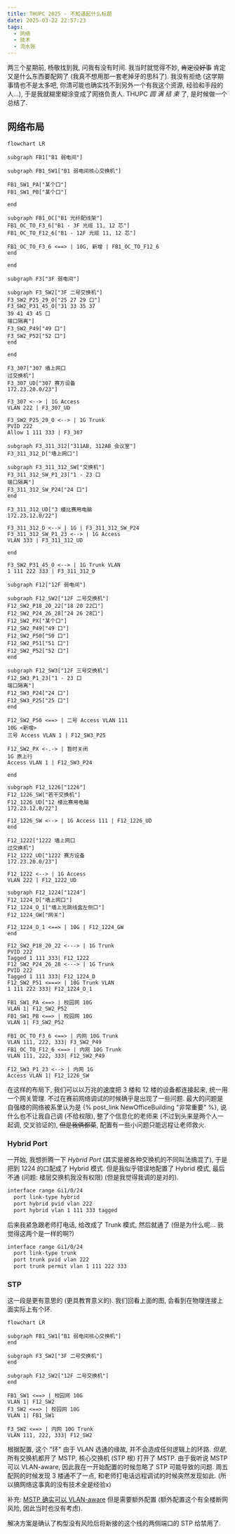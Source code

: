 ```yaml
---
title: THUPC 2025 - 不知道起什么标题
date: 2025-03-22 22:57:23
tags:
  - 网络
  - 技术
  - 流水账
---
```


两三个星期前, 杨敬找到我, 问我有没有时间. 我当时就觉得不妙, ~~肯定没好事~~ 肯定又是什么东西要配网了 (我真不想用那一套老掉牙的思科了). 我没有拒绝 (这学期事情也不是太多吧, 你清可能也确实找不到另外一个有我这个资源, 经验和手段的人...), 于是我就糊里糊涂变成了网络负责人. THUPC *圆  满  结  束* 了, 是时候做一个总结了.

<!-- more -->

## 网络布局

```mermaid
flowchart LR

subgraph FB1["B1 弱电间"]

subgraph FB1_SW1["B1 弱电间核心交换机"]

FB1_SW1_PA["某个口"]
FB1_SW1_PB["某个口"]

end

subgraph FB1_OC["B1 光纤配线架"]
FB1_OC_TO_F3_6["B1 - 3F 光缆 11, 12 芯"]
FB1_OC_TO_F12_6["B1 - 12F 光缆 11, 12 芯"]

FB1_OC_TO_F3_6 <==> | 10G, 新增 | FB1_OC_TO_F12_6
end

end

subgraph F3["3F 弱电间"]

subgraph F3_SW2["3F 二号交换机"]
F3_SW2_P25_29_O["25 27 29 口"]
F3_SW2_P31_45_O["31 33 35 37
39 41 43 45 口
端口隔离"]
F3_SW2_P49["49 口"]
F3_SW2_P52["52 口"]
end

end

F3_307["307 墙上网口
过交换机"]
F3_307_UD["307 赛方设备
172.23.20.0/23"]

F3_307 <--> | 1G Access
VLAN 222 | F3_307_UD

F3_SW2_P25_29_O <--> | 1G Trunk
PVID 222
Allow 1 111 333 | F3_307

subgraph F3_311_312["311AB, 312AB 会议室"]
F3_311_312_D["墙上网口"]

subgraph F3_311_312_SW["交换机"]
F3_311_312_SW_P1_23["1 - 23 口
端口隔离"]
F3_311_312_SW_P24["24 口"]
end

F3_311_312_UD["3 楼比赛用电脑
172.23.12.0/22"]

F3_311_312_D <--> | 1G | F3_311_312_SW_P24
F3_311_312_SW_P1_23 <--> | 1G Access
VLAN 333 | F3_311_312_UD

end

F3_SW2_P31_45_O <--> | 1G Trunk VLAN 
1 111 222 333 | F3_311_312_D

subgraph F12["12F 弱电间"]

subgraph F12_SW2["12F 二号交换机"]
F12_SW2_P18_20_22["18 20 22口"]
F12_SW2_P24_26_28["24 26 28口"]
F12_SW2_PX["某个口"]
F12_SW2_P49["49 口"]
F12_SW2_P50["50 口"]
F12_SW2_P51["51 口"]
F12_SW2_P52["52 口"]
end

subgraph F12_SW3["12F 三号交换机"]
F12_SW3_P1_23["1 - 23 口
端口隔离"]
F12_SW3_P24["24 口"]
F12_SW3_P25["25 口"]
end

F12_SW2_P50 <==> | 二号 Access VLAN 111
10G <新增>
三号 Access VLAN 1 | F12_SW3_P25

F12_SW2_PX <-.-> | 暂时关闭
1G 原上行
Access VLAN 1 | F12_SW3_P24

end

subgraph F12_1226["1226"]
F12_1226_SW["若干交换机"]
F12_1226_UD["12 楼比赛用电脑
172.23.12.0/22"]

F12_1226_SW <--> | 1G Access 111 | F12_1226_UD
end

F12_1222["1222 墙上网口
过交换机"]
F12_1222_UD["1222 赛方设备
172.23.20.0/23"]

F12_1222 <--> | 1G Access
VLAN 222 | F12_1222_UD

subgraph F12_1224["1224"]
F12_1224_D["墙上网口"]
F12_1224_O_1["墙上光跳线盒左侧口"]
F12_1224_GW["网关"]

F12_1224_O_1 <==> | 10G | F12_1224_GW
end

F12_SW2_P18_20_22 <---> | 1G Trunk
PVID 222
Tagged 1 111 333| F12_1222
F12_SW2_P24_26_28 <---> | 1G Trunk
PVID 222
Tagged 1 111 333| F12_1224_D
F12_SW2_P51 <===> | 10G Trunk VLAN
1 111 222 333| F12_1224_O_1

FB1_SW1_PA <==> | 校园网 10G
VLAN 1| F12_SW2_P52
FB1_SW1_PB <==> | 校园网 10G
VLAN 1| F3_SW2_P52

FB1_OC_TO_F3_6 <==> | 内网 10G Trunk
VLAN 111, 222, 333| F3_SW2_P49
FB1_OC_TO_F12_6 <==> | 内网 10G Trunk
VLAN 111, 222, 333| F12_SW2_P49

F12_SW3_P1_23 <--> | 内网 1G
Access VLAN 1| F12_1226_SW

```

在这样的布局下, 我们可以以万兆的速度把 3 楼和 12 楼的设备都连接起来, 统一用一个网关管理. 不过在赛前网络调试的时候确乎是出现了一些问题. 最大的问题是自强楼的网络被系里认为是 {% post_link NewOfficeBuilding "非常重要" %}, 说什么也不让我自己调 (不给权限), 整了个信息化的老师来 (不过到头来是两个人一起调, 交叉验证的), ~~但是我俩都菜~~, 配置有一些小问题只能远程让老师救火.

### Hybrid Port

一开始, 我想折腾一下 *Hybrid Port* (其实是被各种交换机的不同叫法搞混了), 于是把到 1224 的口配成了 Hybrid 模式. 但是我似乎错误地配置了 Hybrid 模式, 最后不通 (问题: 楼层交换机我没有权限) (但是我觉得我调的是对的).

```sh
interface range Gi1/0/24
  port link-type hybrid
  port hybrid pvid vlan 222
  port hybrid vlan 1 111 333 tagged
```

后来我紧急跟老师打电话, 给改成了 Trunk 模式, 然后就通了 (但是为什么呢... 我觉得这两个是一样的啊?)

```sh
interface range Gi1/0/24
  port link-type trunk
  port trunk pvid vlan 222
  port trunk permit vlan 1 111 222 333
```

### STP

这一段是更有意思的 (更具教育意义的). 我们回看上面的图, 会看到在物理连接上面实际上有个环.

```mermaid
flowchart LR

subgraph FB1_SW1["B1 弱电间核心交换机"]
end

subgraph F3_SW2["3F 二号交换机"]
end

subgraph F12_SW2["12F 二号交换机"]
end

FB1_SW1 <==> | 校园网 10G
VLAN 1| F12_SW2
F3_SW2 <==> | 校园网 10G
VLAN 1| FB1_SW1

F3_SW2 <==> | 内网 10G Trunk
VLAN 111, 222, 333| F12_SW2

```

根据配置, 这个 "环" 由于 VLAN 选通的缘故, 并不会造成任何逻辑上的环路. *但是*, 所有交换机都开了 MSTP, 核心交换机 (STP 根) 打开了 MSTP. 由于我听说 MSTP 可以 VLAN-aware, 因此我在一开始配置的时候忽略了 STP 可能导致的问题. 周五配网的时候发现 3 楼通不了一点, 和老师打电话远程调试的时候突然发现如此. (所以搞网络这事真的没有技术全是经验x)

补充: [MSTP 确实可以 VLAN-aware](https://www.h3c.com/en/Support/Resource_Center/HK/WLAN/Access_Controller/H3C_WX3000/Technical_Documents/Configure___Deploy/Configuration_Guides/H3C_WX3000_CG-6W103/201007/685284_294551_0.htm) 但是需要额外配置 (额外配置这个有全楼断网风险, 因此当时也没有考虑).

解决方案是确认了构型没有风险后将新接的这个线的两侧端口的 STP 给禁用了.


<!--

批斗会

- 事前预案严重不足 <-- 我不管什么 DDL 啥的, 早干嘛去了
- 关键人员不在场 <-- 干啥去了?
- 试机赛管理完全混乱
- 自强楼纯纯傻逼



整体上:

- 网络没有锅
- 对机器到底长啥样的了解不够, 但是没啥大锅
- 气球有些抽象 (主要是 12 楼和 3 楼导致的) (外加激光打印机)
- 好吵 (x) 感觉脑袋大

-->